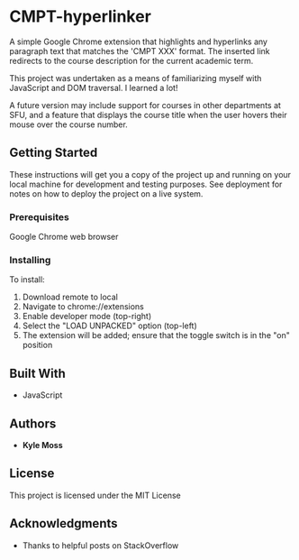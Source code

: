 # CMPT-hyperlinker
A simple Google Chrome extension that highlights and hyperlinks any paragraph text that matches the 'CMPT XXX' format. The inserted link redirects to the course description for the current academic term.

This project was undertaken as a means of familiarizing myself with JavaScript and DOM traversal. I learned a lot!

A future version may include support for courses in other departments at SFU, and a feature that displays the course title when the user hovers their mouse over the course number.

## Getting Started

These instructions will get you a copy of the project up and running on your local machine for development and testing purposes. See deployment for notes on how to deploy the project on a live system.

### Prerequisites

Google Chrome web browser

### Installing

To install:
1) Download remote to local
2) Navigate to chrome://extensions
3) Enable developer mode (top-right)
4) Select the "LOAD UNPACKED" option (top-left)
5) The extension will be added; ensure that the toggle switch is in the "on" position

## Built With

* JavaScript

## Authors

* **Kyle Moss**

## License

This project is licensed under the MIT License

## Acknowledgments

* Thanks to helpful posts on StackOverflow
